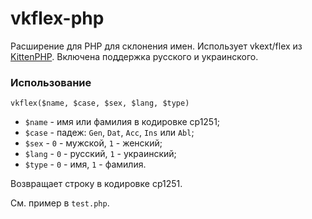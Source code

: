 # vkflex-php

Расширение для PHP для склонения имен. Использует vkext/flex из [KittenPHP](https://github.com/vk-com/kphp-kdb).
Включена поддержка русского и украинского.

### Использование

`vkflex($name, $case, $sex, $lang, $type)`

- `$name` - имя или фамилия в кодировке cp1251;
- `$case` - падеж: `Gen`, `Dat`, `Acc`, `Ins` или `Abl`;
- `$sex` - `0` - мужской, `1` - женский;
- `$lang` - `0` - русский, `1` - украинский;
- `$type` - `0` - имя, `1` - фамилия.

Возвращает строку в кодировке cp1251.

См. пример в `test.php`.
